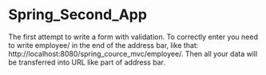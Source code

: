 # Spring_Second_App
The first attempt to write a form with validation. To correctly enter you need to write employee/ in the end of the address bar, like that:
http://localhost:8080/spring_cource_mvc/employee/. Then all your data will be transferred into URL like part of address bar.
